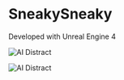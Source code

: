 # SneakySneaky

Developed with Unreal Engine 4

![AI Distract](https://user-images.githubusercontent.com/69220988/170116606-15e79f88-c41c-488e-9004-9137cdef8f09.gif)

![AI Distract](https://user-images.githubusercontent.com/69220988/170116753-ddc69e9f-bdc6-4c3f-9618-d6cb7ecf474b.gif)

